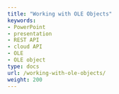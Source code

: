 ```yaml
---
title: "Working with OLE Objects"
keywords:
- PowerPoint
- presentation
- REST API
- cloud API
- OLE
- OLE object
type: docs
url: /working-with-ole-objects/
weight: 200
---
```

